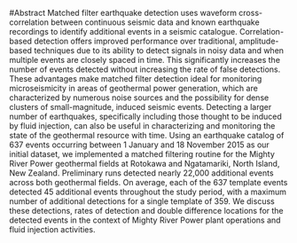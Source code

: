 #Abstract
Matched filter earthquake detection uses waveform cross-correlation between continuous seismic data and known earthquake recordings to identify additional events in a seismic catalogue. Correlation-based detection offers improved performance over traditional, amplitude-based techniques due to its ability to detect signals in noisy data and when multiple events are closely spaced in time. This significantly increases the number of events detected without increasing the rate of false detections. These advantages make matched filter detection ideal for monitoring microseismicity in areas of geothermal power generation, which are characterized by numerous noise sources and the possibility for dense clusters of small-magnitude, induced seismic events. Detecting a larger number of earthquakes, specifically including those thought to be induced by fluid injection, can also be useful in characterizing and monitoring the state of the geothermal resource with time. Using an earthquake catalog of 637 events occurring between 1 January and 18 November 2015 as our initial dataset, we implemented a matched filtering routine for the Mighty River Power geothermal fields at Rotokawa and Ngatamariki, North Island, New Zealand. Preliminary runs detected nearly 22,000 additional events across both geothermal fields. On average, each of the 637 template events detected 45 additional events throughout the study period, with a maximum number of additional detections for a single template of 359. We discuss these detections, rates of detection and double difference locations for the detected events in the context of Mighty River Power plant operations and fluid injection activities. 